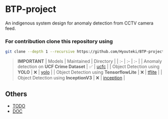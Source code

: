 # BTP-project
An indigenous system design for anomaly detection from CCTV camera feed.

### For contribution clone this repository using
``` bash
git clone --depth 1 --recursive https://github.com/Hyouteki/BTP-project.git
```

> **IMPORTANT** 
> | Models | Maintained | Directory |
> | :- | :- | :- |
> | Anomaly detection on **UCF Crime Dataset** | ✅ | [ucfc](https://github.com/Hyouteki/BTP-project/tree/main/ucfc) |
> | Object Detection using **YOLO** | ❌ | [yolo](https://github.com/Hyouteki/BTP-project/tree/main/yolo) |
> | Object Detection using **TensorflowLite** | ❌ | [tflite](https://github.com/Hyouteki/BTP-project/tree/main/tflite) |
> | Object Detection using **InceptionV3** | ❌ | [inception](https://github.com/Hyouteki/BTP/tree/main/inception) |

## Others
- [TODO](https://github.com/Hyouteki/BTP/blob/main/TODO.md)
- [DOC](https://github.com/Hyouteki/BTP/blob/main/DOC.md)
